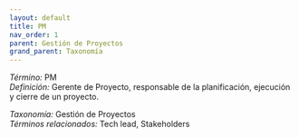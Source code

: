 ```yaml
---
layout: default
title: PM
nav_order: 1
parent: Gestión de Proyectos
grand_parent: Taxonomía
---
```


*Término:* PM  
*Definición:* Gerente de Proyecto, responsable de la planificación, ejecución y cierre de un proyecto.

*Taxonomía:* Gestión de Proyectos  
*Términos relacionados:* Tech lead, Stakeholders
